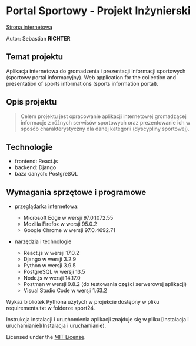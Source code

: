 # Portal Sportowy - Projekt Inżynierski
[Strona internetowa](https://sebix354.github.io/Portal-Sportowy)

Autor: Sebastian **RICHTER**
## Temat projektu
Aplikacja internetowa do gromadzenia i prezentacji informacji sportowych (sportowy portal informacyjny).
Web application for the collection and presentation of sports informations (sports information portal).
## Opis projektu
> Celem projektu jest opracowanie aplikacji internetowej gromadzącej informacje z różnych serwisów sportowych oraz prezentowanie ich w sposób charakterystyczny dla danej 
kategorii (dyscypliny sportowej).
## Technologie
- frontend: React.js
- backend: Django
- baza danych: PostgreSQL

## Wymagania sprzętowe i programowe
- przeglądarka internetowa:
	- Microsoft Edge w wersji 97.0.1072.55
	- Mozilla Firefox w wersji 95.0.2
	- Google Chrome w wersji 97.0.4692.71

- narzędzia i technologie
	- React.js w wersji 17.0.2
	- Django w wersji 3.2.9
	- Python w wersji 3.9.5
	- PostgreSQL w wersji 13.5
	- Node.js w wersji 14.17.0
	- Postman w wersji 9.8.2 (do testowania części serwerowej aplikacji)
	- Visual Studio Code w wersji 1.63.2

Wykaz bibliotek Pythona użytych w projekcie dostępny w pliku requirements.txt w folderze sport24.

Instrukcja instalacji i uruchomienia aplikacji znajduje się w pliku [Instalacja i uruchamianie](Instalacja i uruchamianie).

Licensed under the [MIT License](LICENSE).

